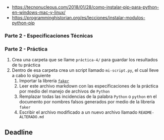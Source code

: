 - <https://tecnonucleous.com/2018/01/28/como-instalar-pip-para-python-en-windows-mac-y-linux/>
- <https://programminghistorian.org/es/lecciones/instalar-modulos-python-pip>

### Parte 2 - Especificaciones Técnicas
### Parte 2 - Práctica

1. Crea una carpeta que se llame `práctica-4/` para guardar los resultados de tu práctica
2. Dentro de esa carpeta crea un script llamado `mi-script.py`, el cual lleve a cabo lo siguiente
   1. Importar la librería [`faker`](https://faker.readthedocs.io/en/master/)
   2. Leer este archivo markdown con las especificaciones de la práctica por medio del manejo de archivos de `Python`
   3. Remplazar todas las incidencias de la palabra `Python` o `python` en el documento por nombres falsos generados por medio de la librería `faker`
   4. Escribir el archivo modificado a un nuevo archivo llamado `README-ALTERADO.md`
## Deadline